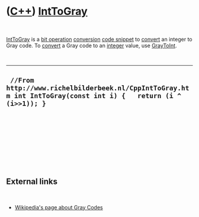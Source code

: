 



 

 

 

 

 

([C++](Cpp.htm)) [IntToGray](CppIntToGray.htm)
==============================================

 

[IntToGray](CppIntToGray.htm) is a [bit operation](CppBitOperation.htm)
[conversion](CppConvert.htm) [code snippet](CppCodeSnippets.htm) to
[convert](CppConvert.htm) an integer to Gray code. To
[convert](CppConvert.htm) a Gray code to an [integer](CppInt.htm) value,
use [GrayToInt](CppGrayToInt.htm).

 

  -----------------------------------------------------------------------------------------------------------------
  ` //From http://www.richelbilderbeek.nl/CppIntToGray.htm int IntToGray(const int i) {   return (i ^ (i>>1)); }`
  -----------------------------------------------------------------------------------------------------------------

 

 

 

 

 

External links
--------------

 

-   [Wikipedia's page about Gray
    Codes](http://en.wikipedia.org/wiki/Gray_code)

 

 

 

 

 





 



